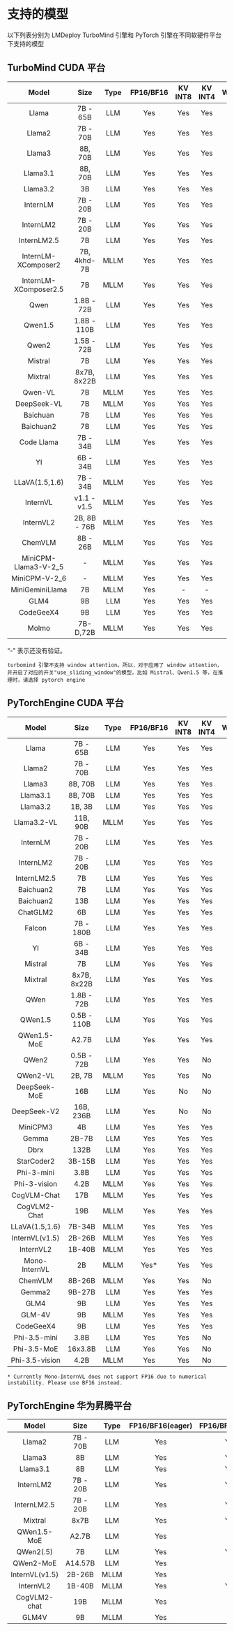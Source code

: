 # 支持的模型

以下列表分别为 LMDeploy TurboMind 引擎和 PyTorch 引擎在不同软硬件平台下支持的模型

## TurboMind CUDA 平台

|         Model         |     Size     | Type | FP16/BF16 | KV INT8 | KV INT4 | W4A16 |
| :-------------------: | :----------: | :--: | :-------: | :-----: | :-----: | :---: |
|         Llama         |   7B - 65B   | LLM  |    Yes    |   Yes   |   Yes   |  Yes  |
|        Llama2         |   7B - 70B   | LLM  |    Yes    |   Yes   |   Yes   |  Yes  |
|        Llama3         |   8B, 70B    | LLM  |    Yes    |   Yes   |   Yes   |  Yes  |
|       Llama3.1        |   8B, 70B    | LLM  |    Yes    |   Yes   |   Yes   |  Yes  |
|       Llama3.2        |      3B      | LLM  |    Yes    |   Yes   |   Yes   |  Yes  |
|       InternLM        |   7B - 20B   | LLM  |    Yes    |   Yes   |   Yes   |  Yes  |
|       InternLM2       |   7B - 20B   | LLM  |    Yes    |   Yes   |   Yes   |  Yes  |
|      InternLM2.5      |      7B      | LLM  |    Yes    |   Yes   |   Yes   |  Yes  |
|  InternLM-XComposer2  | 7B, 4khd-7B  | MLLM |    Yes    |   Yes   |   Yes   |  Yes  |
| InternLM-XComposer2.5 |      7B      | MLLM |    Yes    |   Yes   |   Yes   |  Yes  |
|         Qwen          |  1.8B - 72B  | LLM  |    Yes    |   Yes   |   Yes   |  Yes  |
|        Qwen1.5        | 1.8B - 110B  | LLM  |    Yes    |   Yes   |   Yes   |  Yes  |
|         Qwen2         |  1.5B - 72B  | LLM  |    Yes    |   Yes   |   Yes   |  Yes  |
|        Mistral        |      7B      | LLM  |    Yes    |   Yes   |   Yes   |  Yes  |
|        Mixtral        | 8x7B, 8x22B  | LLM  |    Yes    |   Yes   |   Yes   |  Yes  |
|        Qwen-VL        |      7B      | MLLM |    Yes    |   Yes   |   Yes   |  Yes  |
|      DeepSeek-VL      |      7B      | MLLM |    Yes    |   Yes   |   Yes   |  Yes  |
|       Baichuan        |      7B      | LLM  |    Yes    |   Yes   |   Yes   |  Yes  |
|       Baichuan2       |      7B      | LLM  |    Yes    |   Yes   |   Yes   |  Yes  |
|      Code Llama       |   7B - 34B   | LLM  |    Yes    |   Yes   |   Yes   |  No   |
|          YI           |   6B - 34B   | LLM  |    Yes    |   Yes   |   Yes   |  Yes  |
|    LLaVA(1.5,1.6)     |   7B - 34B   | MLLM |    Yes    |   Yes   |   Yes   |  Yes  |
|       InternVL        | v1.1 - v1.5  | MLLM |    Yes    |   Yes   |   Yes   |  Yes  |
|       InternVL2       | 2B, 8B - 76B | MLLM |    Yes    |   Yes   |   Yes   |  Yes  |
|        ChemVLM        |   8B - 26B   | MLLM |    Yes    |   Yes   |   Yes   |  Yes  |
| MiniCPM-Llama3-V-2_5  |      -       | MLLM |    Yes    |   Yes   |   Yes   |  Yes  |
|     MiniCPM-V-2_6     |      -       | MLLM |    Yes    |   Yes   |   Yes   |  Yes  |
|    MiniGeminiLlama    |      7B      | MLLM |    Yes    |    -    |    -    |  Yes  |
|         GLM4          |      9B      | LLM  |    Yes    |   Yes   |   Yes   |  Yes  |
|       CodeGeeX4       |      9B      | LLM  |    Yes    |   Yes   |   Yes   |   -   |
|         Molmo         |   7B-D,72B   | MLLM |    Yes    |   Yes   |   Yes   |  NO   |

“-” 表示还没有验证。

```{note}
turbomind 引擎不支持 window attention。所以，对于应用了 window attention，并开启了对应的开关"use_sliding_window"的模型，比如 Mistral、Qwen1.5 等，在推理时，请选择 pytorch engine
```

## PyTorchEngine CUDA 平台

|     Model      |    Size     | Type | FP16/BF16 | KV INT8 | KV INT4 | W8A8 | W4A16 |
| :------------: | :---------: | :--: | :-------: | :-----: | :-----: | :--: | :---: |
|     Llama      |  7B - 65B   | LLM  |    Yes    |   Yes   |   Yes   | Yes  |  Yes  |
|     Llama2     |  7B - 70B   | LLM  |    Yes    |   Yes   |   Yes   | Yes  |  Yes  |
|     Llama3     |   8B, 70B   | LLM  |    Yes    |   Yes   |   Yes   | Yes  |  Yes  |
|    Llama3.1    |   8B, 70B   | LLM  |    Yes    |   Yes   |   Yes   |  No  |   -   |
|    Llama3.2    |   1B, 3B    | LLM  |    Yes    |   Yes   |   Yes   |  No  |   -   |
|  Llama3.2-VL   |  11B, 90B   | MLLM |    Yes    |   Yes   |   Yes   |  No  |   -   |
|    InternLM    |  7B - 20B   | LLM  |    Yes    |   Yes   |   Yes   | Yes  |   -   |
|   InternLM2    |  7B - 20B   | LLM  |    Yes    |   Yes   |   Yes   | Yes  |  Yes  |
|  InternLM2.5   |     7B      | LLM  |    Yes    |   Yes   |   Yes   | Yes  |  Yes  |
|   Baichuan2    |     7B      | LLM  |    Yes    |   Yes   |   Yes   | Yes  |  No   |
|   Baichuan2    |     13B     | LLM  |    Yes    |   Yes   |   Yes   |  No  |  No   |
|    ChatGLM2    |     6B      | LLM  |    Yes    |   Yes   |   Yes   |  No  |  No   |
|     Falcon     |  7B - 180B  | LLM  |    Yes    |   Yes   |   Yes   |  No  |  No   |
|       YI       |  6B - 34B   | LLM  |    Yes    |   Yes   |   Yes   |  No  |  Yes  |
|    Mistral     |     7B      | LLM  |    Yes    |   Yes   |   Yes   |  No  |  No   |
|    Mixtral     | 8x7B, 8x22B | LLM  |    Yes    |   Yes   |   Yes   |  No  |  No   |
|      QWen      | 1.8B - 72B  | LLM  |    Yes    |   Yes   |   Yes   |  No  |  Yes  |
|    QWen1.5     | 0.5B - 110B | LLM  |    Yes    |   Yes   |   Yes   |  No  |  Yes  |
|  QWen1.5-MoE   |    A2.7B    | LLM  |    Yes    |   Yes   |   Yes   |  No  |  No   |
|     QWen2      | 0.5B - 72B  | LLM  |    Yes    |   Yes   |   No    |  No  |  Yes  |
|    QWen2-VL    |   2B, 7B    | MLLM |    Yes    |   Yes   |   No    |  No  |  No   |
|  DeepSeek-MoE  |     16B     | LLM  |    Yes    |   No    |   No    |  No  |  No   |
|  DeepSeek-V2   |  16B, 236B  | LLM  |    Yes    |   No    |   No    |  No  |  No   |
|    MiniCPM3    |     4B      | LLM  |    Yes    |   Yes   |   Yes   |  No  |  No   |
|     Gemma      |    2B-7B    | LLM  |    Yes    |   Yes   |   Yes   |  No  |  No   |
|      Dbrx      |    132B     | LLM  |    Yes    |   Yes   |   Yes   |  No  |  No   |
|   StarCoder2   |   3B-15B    | LLM  |    Yes    |   Yes   |   Yes   |  No  |  No   |
|   Phi-3-mini   |    3.8B     | LLM  |    Yes    |   Yes   |   Yes   |  No  |  Yes  |
|  Phi-3-vision  |    4.2B     | MLLM |    Yes    |   Yes   |   Yes   |  No  |   -   |
|  CogVLM-Chat   |     17B     | MLLM |    Yes    |   Yes   |   Yes   |  No  |   -   |
|  CogVLM2-Chat  |     19B     | MLLM |    Yes    |   Yes   |   Yes   |  No  |   -   |
| LLaVA(1.5,1.6) |   7B-34B    | MLLM |    Yes    |   Yes   |   Yes   |  No  |   -   |
| InternVL(v1.5) |   2B-26B    | MLLM |    Yes    |   Yes   |   Yes   |  No  |  Yes  |
|   InternVL2    |   1B-40B    | MLLM |    Yes    |   Yes   |   Yes   |  No  |   -   |
| Mono-InternVL  |     2B      | MLLM |   Yes\*   |   Yes   |   Yes   |  No  |   -   |
|    ChemVLM     |   8B-26B    | MLLM |    Yes    |   Yes   |   No    |  No  |   -   |
|     Gemma2     |   9B-27B    | LLM  |    Yes    |   Yes   |   Yes   |  No  |   -   |
|      GLM4      |     9B      | LLM  |    Yes    |   Yes   |   Yes   |  No  |  No   |
|     GLM-4V     |     9B      | MLLM |    Yes    |   Yes   |   Yes   |  No  |  No   |
|   CodeGeeX4    |     9B      | LLM  |    Yes    |   Yes   |   Yes   |  No  |   -   |
|  Phi-3.5-mini  |    3.8B     | LLM  |    Yes    |   Yes   |   No    |  No  |   -   |
|  Phi-3.5-MoE   |   16x3.8B   | LLM  |    Yes    |   Yes   |   No    |  No  |   -   |
| Phi-3.5-vision |    4.2B     | MLLM |    Yes    |   Yes   |   No    |  No  |   -   |

```{note}
* Currently Mono-InternVL does not support FP16 due to numerical instability. Please use BF16 instead.
```

## PyTorchEngine 华为昇腾平台

|     Model      |   Size   | Type | FP16/BF16(eager) | FP16/BF16(graph) | W4A16(eager) |
| :------------: | :------: | :--: | :--------------: | :--------------: | :----------: |
|     Llama2     | 7B - 70B | LLM  |        Yes       |        Yes       |      Yes     |
|     Llama3     |    8B    | LLM  |        Yes       |        Yes       |      Yes     |
|    Llama3.1    |    8B    | LLM  |        Yes       |        Yes       |      Yes     |
|   InternLM2    | 7B - 20B | LLM  |        Yes       |        Yes       |      Yes     |
|  InternLM2.5   | 7B - 20B | LLM  |        Yes       |        Yes       |      Yes     |
|    Mixtral     |   8x7B   | LLM  |        Yes       |        Yes       |      No      |
|  QWen1.5-MoE   |  A2.7B   | LLM  |        Yes       |         -        |      No      |
|   QWen2(.5)    |    7B    | LLM  |        Yes       |        Yes       |      No      |
|   QWen2-MoE    | A14.57B  | LLM  |        Yes       |         -        |      No      |
| InternVL(v1.5) |  2B-26B  | MLLM |        Yes       |         -        |      Yes     |
|   InternVL2    |  1B-40B  | MLLM |        Yes       |        Yes       |      Yes     |
|  CogVLM2-chat  |    19B   | MLLM |        Yes       |        No        |       -      |
|      GLM4V     |    9B    | MLLM |        Yes       |        No        |       -      |
